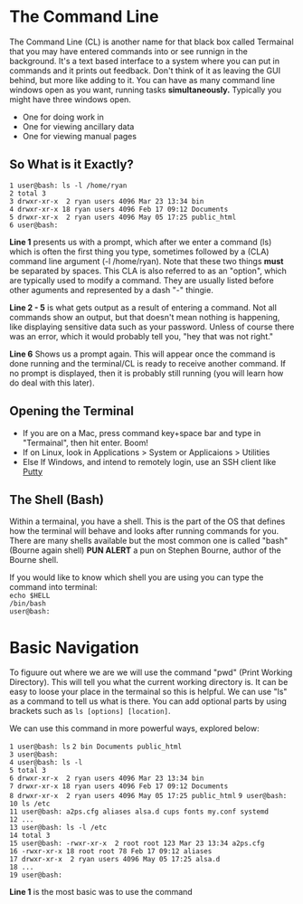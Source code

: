 # The Command Line

The Command Line (CL) is another name for that black box called Termainal that you may have entered commands into or see runnign in the background. It's a text based interface to a system where you can put in commands and it prints out feedback. Don't think of it as leaving the GUI behind, but more like adding to it. You can have as many command line windows open as you want, running tasks **simultaneously.** Typically you might have three windows open. 

- One for doing work in
- One for viewing ancillary data
- One for viewing manual pages

## So What is it Exactly?

`1 user@bash: ls -l /home/ryan`  
`2 total 3`  
`3 drwxr-xr-x  2 ryan users 4096 Mar 23 13:34 bin`  
`4 drwxr-xr-x 18 ryan users 4096 Feb 17 09:12 Documents`  
`5 drwxr-xr-x  2 ryan users 4096 May 05 17:25 public_html`  
`6 user@bash:`  

**Line 1** presents us with a prompt, which after we enter a command (ls) which is often the first thing you type, sometimes followed by a (CLA) command line argument (-l /home/ryan). Note that these two things **must** be separated by spaces. This CLA is also referred to as an "option", which are typically used to modify a command. They are usually listed before other aguments and represented by a dash "-" thingie.

**Line 2 - 5** is what gets output as a result of entering a command. Not all commands show an output, but that doesn't mean nothing is happening, like displaying sensitive data such as your password. Unless of course there was an error, which it would probably tell you, "hey that was not right."

**Line 6** Shows us a prompt again. This will appear once the command is done running and the terminal/CL is ready to receive another command. If no prompt is displayed, then it is probably still running (you will learn how do deal with this later).

## Opening the Terminal

* If you are on a Mac, press command key+space bar and type in "Termainal", then hit enter. Boom!
* If on Linux, look in Applications > System or Applicaions > Utilities
* Else If Windows, and intend to remotely login, use an SSH client like [Putty](http://www.chiark.greenend.org.uk/~sgtatham/putty/download.html)

## The Shell (Bash)

Within a termainal, you have a shell. This is the part of the OS that defines how the terminal will behave and looks after running commands for you. There are many shells available but the most common one is called "bash" (Bourne again shell) **PUN ALERT** a pun on Stephen Bourne, author of the Bourne shell. 

If you would like to know which shell you are using you can type the command into terminal:  
`echo $HELL`  
`/bin/bash`    
`user@bash:`  

# Basic Navigation

To figuure out where we are we will use the command "pwd" (Print Working Directory). This will tell you what the current working directory is. It can be easy to loose your place in the termainal so this is helpful. We can use "ls" as a command to tell us what is there. You can add optional parts by using brackets such as `ls [options] [location]`.  

We can use this command in more powerful ways, explored below:  

`1 user@bash: ls`
`2 bin Documents public_html`  
`3 user@bash:`  
`4 user@bash: ls -l`  
`5 total 3`  
`6 drwxr-xr-x  2 ryan users 4096 Mar 23 13:34 bin`  
`7 drwxr-xr-x 18 ryan users 4096 Feb 17 09:12 Documents`  
`8 drwxr-xr-x  2 ryan users 4096 May 05 17:25 public_html`
`9 user@bash:`
`10 ls /etc`  
`11 user@bash: a2ps.cfg aliases alsa.d cups fonts my.conf systemd`  
`12 ...`  
`13 user@bash: ls -l /etc`  
`14 total 3`  
`15 user@bash: -rwxr-xr-x  2 root root 123 Mar 23 13:34 a2ps.cfg`  
`16 -rwxr-xr-x 18 root root 78 Feb 17 09:12 aliases`  
`17 drwxr-xr-x  2 ryan users 4096 May 05 17:25 alsa.d`  
`18 ...`  
`19 user@bash:`  

**Line 1** is the most basic was to use the command 






